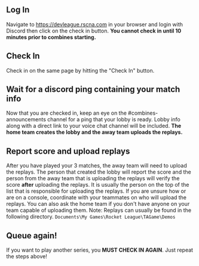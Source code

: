 ## Log In

Navigate to https://devleague.rscna.com in your browser and login with Discord then click on the check in button. **You cannot check in until 10 minutes prior to combines starting.**

## Check In

Check in on the same page by hitting the "Check In" button.

## Wait for a discord ping containing your match info

Now that you are checked in, keep an eye on the #combines-announcements channel for a ping that your lobby is ready. Lobby info along with a direct link to your voice chat channel will be included. **The home team creates the lobby and the away team uploads the replays.**

## Report score and upload replays

After you have played your 3 matches, the away team will need to upload the replays. The person that created the lobby will report the score and the person from the away team that is uploading the replays will verify the score **after** uploading the replays. It is usually the person on the top of the list that is responsible for uploading the replays. If you are unsure how or are on a console, coordinate with your teammates on who will upload the replays. You can also ask the home team if you don't have anyone on your team capable of uploading them.
Note: Replays can usually be found in the following directory. `Documents\My Games\Rocket League\TAGame\Demos`

## Queue again!
If you want to play another series, you **MUST CHECK IN AGAIN**. Just repeat the steps above!
